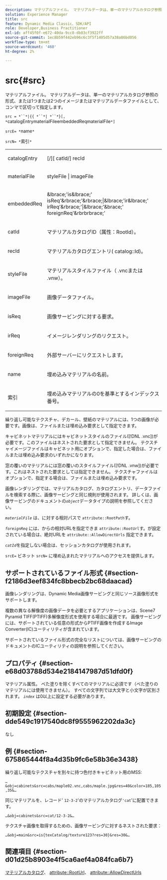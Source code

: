 ```yaml
---
description: マテリアルファイル。 マテリアルデータは、単一のマテリアルカタログ参照の形式、または1つまたは2つのイメージまたはマテリアルデータファイルとして、コンマで区切って指定します。
solution: Experience Manager
title: src
feature: Dynamic Media Classic、SDK/API
role: Developer,Business Practitioner
exl-id: aff45f0f-e672-40da-9cc8-db83cf3922ff
source-git-commit: 1ec8b59f442eb96c6c3f5f1405d57a38a86bd056
workflow-type: tm+mt
source-wordcount: '460'
ht-degree: 2%

---
```


# src{#src}

マテリアルファイル。 マテリアルデータは、単一のマテリアルカタログ参照の形式、または1つまたは2つのイメージまたはマテリアルデータファイルとして、コンマで区切って指定します。

`src = *``*|{{ *``*| *``*}[, *`catalogEntrymaterialFileembeddedReqmaterialFile`*]`

`srcE= *`name`*`

`srcN= *`索引`*`

<table id="simpletable_A64C4F084C0A4DDCA45A921D4BD7AAEA"> 
 <tr class="strow"> 
  <td class="stentry"> <p><span class="varname"> catalogEntry</span> </p></td> 
  <td class="stentry"> <p><span class="codeph">[/][<span class="varname"> catId</span>/]<span class="varname"> recId</span></span> </p></td> 
 </tr> 
 <tr class="strow"> 
  <td class="stentry"> <span class="varname"> materialFile</span> </td> 
  <td class="stentry"> <p><span class="codeph"> <span class="varname"> styleFile</span> | <span class="varname"> imageFile</span></span> </p> </td> 
 </tr> 
 <tr class="strow"> 
  <td class="stentry"> <p><span class="varname"> embeddedReq</span> </p> </td> 
  <td class="stentry"> <p><span class="codeph">&amp;lbrace;'is&amp;lbrace;'<span class="varname"> isReq</span>'&amp;rbrace;'&amp;rbrace;|&amp;lbrace;'ir&amp;lbrace;'<span class="varname"> irReq</span>'&amp;rbrace;'|&amp;lbrace;'&amp;brace;'<span class="varname"> foreignReq</span>'&amp;rbrbrbrace;'</span> </p></td> 
 </tr> 
 <tr class="strow"> 
  <td class="stentry"> <p><span class="varname"> catId</span> </p></td> 
  <td class="stentry"> <p>マテリアルカタログID（<span class="codeph">属性：RootId</span>）。 </p></td> 
 </tr> 
 <tr class="strow"> 
  <td class="stentry"> <p><span class="varname"> recId</span> </p></td> 
  <td class="stentry"> <p>マテリアルカタログエントリ(<span class="codeph"> catalog::Id</span>)。 </p></td> 
 </tr> 
 <tr class="strow"> 
  <td class="stentry"> <p><span class="varname"> styleFile</span> </p></td> 
  <td class="stentry"> <p>マテリアルスタイルファイル（<span class="filepath"> .vnc</span>または<span class="filepath"> .vnw</span>）。 </p></td> 
 </tr> 
 <tr class="strow"> 
  <td class="stentry"> <p><span class="varname"> imageFile</span> </p></td> 
  <td class="stentry"> <p>画像データファイル。 </p></td> 
 </tr> 
 <tr class="strow"> 
  <td class="stentry"> <p><span class="varname"> isReq</span> </p></td> 
  <td class="stentry"> <p>画像サービングに対する要求。 </p></td> 
 </tr> 
 <tr class="strow"> 
  <td class="stentry"> <p><span class="varname"> irReq</span> </p></td> 
  <td class="stentry"> <p>イメージレンダリングのリクエスト。 </p></td> 
 </tr> 
 <tr class="strow"> 
  <td class="stentry"> <p><span class="varname"> foreignReq</span> </p></td> 
  <td class="stentry"> <p>外部サーバーにリクエストします。 </p></td> 
 </tr> 
 <tr class="strow"> 
  <td class="stentry"> <p><span class="varname"> name</span> </p></td> 
  <td class="stentry"> <p>埋め込みマテリアルの名前。 </p></td> 
 </tr> 
 <tr class="strow"> 
  <td class="stentry"> <p><span class="varname"> 索引</span> </p></td> 
  <td class="stentry"> <p>埋め込みマテリアルの0を基準とするインデックス番号。 </p></td> 
 </tr> 
</table>

繰り返し可能なテクスチャ、デカール、壁紙のマテリアルには、1つの画像が必要です。画像は、ファイルまたは埋め込み要求として指定できます。

キャビネットマテリアルにはキャビネットスタイルのファイル([!DNL .vnc])が必要です。このファイルはネストされた要求として指定できません。 テクスチャイメージファイルはキャビネット用にオプションで、指定した場合は、ファイルまたは埋め込み要求のいずれかになります。

窓の覆いのマテリアルには窓の覆いのスタイルファイル([!DNL .vnw])が必要です。これはネストされた要求としては指定できません。 テクスチャファイルはオプションで、指定する場合は、ファイルまたは埋め込み要求です。

画像レンダリングでは、マテリアルカタログ、カタログエントリ、データファイルを検索する際に、画像サービングと同じ規則が使用されます。 詳しくは、画像サービングのドキュメントの&#x200B;*`object`*&#x200B;データタイプの説明を参照してください。

*`materialFile`* は、に対する相対パスで `attribute::RootPath`す。

*`foreignReq`* には、からの相対URLを指定できま `attribute::RootUrl`す。が設定されている場合は、絶対URLを `attribute::AllowDirectUrls` 指定できます。

*`catId`*&#x200B;を指定しない場合は、セッションカタログが使用されます。

`srcE=` ビネット `srcN=` に埋め込まれたマテリアルへのアクセスを提供します。

## サポートされているファイル形式 {#section-f2186d3eef834fc8bbecb2bc68daacad}

画像レンダリングは、Dynamic Media画像サービングと同じソース画像形式をサポートします。

複数の異なる解像度の画像データを必要とするアプリケーションは、Scene7 Pyramid TIFF(PTIFF)多解像度形式を使用する場合に最適です。 画像サービングには、サポートされている任意の形式からPTIFF画像を作成するImage Converter(IC)ユーティリティが含まれています。

サポートされているファイル形式の完全なリストについては、画像サービングのドキュメントのICユーティリティの説明を参照してください。

## プロパティ {#section-e68d03788d534e2184147987d51dfd0f}

マテリアル属性。 べた塗りを除くすべてのマテリアルに必須です（べた塗りのマテリアルには使用できません）。 すべての文字列では大文字と小文字が区別されます。 *`index`* は0以上に設定する必要があります。

## 初期設定 {#section-dde549c1917540dc8f9555962202da3c}

なし

## 例 {#section-675865444f8a4d35b9fc6e58b36e3438}

繰り返し可能なテクスチャを別々に持つ色付きキャビネット用のMSS:

`…&obj=cabinets&src=cabs/maple02.vnc,cabs/maple.jpg&res=40&color=185,105,35&…`

同じマテリアルを、レコード&#39; `12-3-2`&#39;のマテリアルカタログ`'cat`&#39;に配置できます。

`…&obj=cabinets&src=cat/12-3-2&…`

テクスチャ画像を取得するための、画像サービングに対するネストされた要求：

`…&obj=main&src=is{texCatalog/texture123?res=30}&res=30&…`

## 関連項目 {#section-d01d25b8903e4f5ca6aef4a084fca6b7}

[マテリアルカタログ](../../../../../ir-api/http-protocol/image-rendering-api-ref/c-ir-http-protocol-ref/c-ir-http-protocol-syntax-and-features/c-ir-http-material-catalogs/c-ir-http-material-catalogs.md#concept-772742c1688f420a88a56f5136ad1db2)、 [attribute::RootUrl](../../../../../ir-api/material-cat/image-rendering-api-ref/c-ir-material-catalog/c-ir-attributes-reference/r-ir-rooturl.md#reference-b8d706a573814802bd6794223cc78402)、 [attribute::AllowDirectUrls](../../../../../ir-api/material-cat/image-rendering-api-ref/c-ir-material-catalog/c-ir-attributes-reference/r-ir-allowdirecturls.md#reference-02000c0f3c494292bad8425d06268882)
